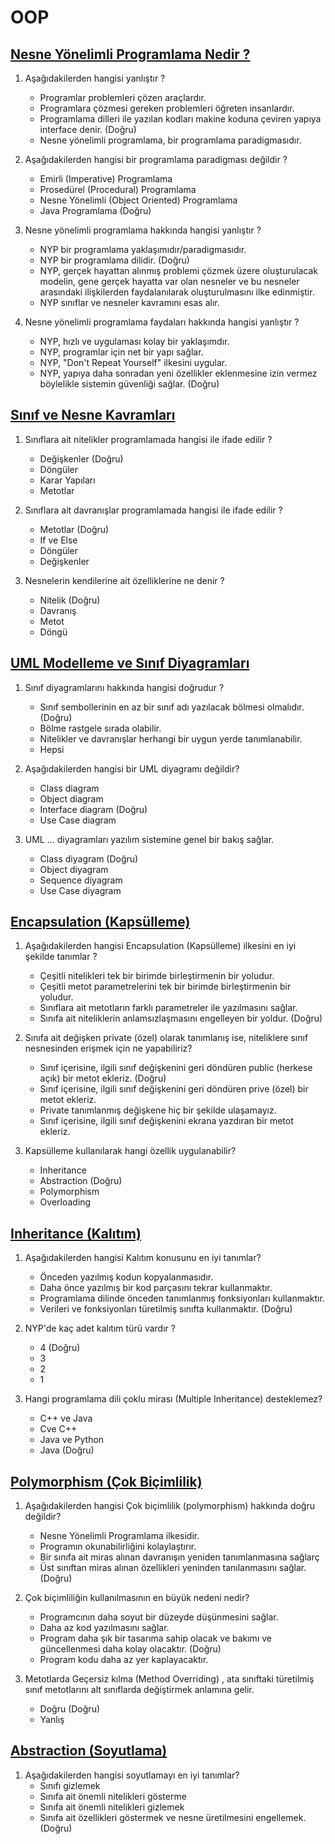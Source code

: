 # OOP

## [Nesne Yönelimli Programlama Nedir ?](oop-nedir/)

1. Aşağıdakilerden hangisi yanlıştır ?
    - Programlar problemleri çözen araçlardır.
    - Programlara çözmesi gereken problemleri öğreten insanlardır.
    - Programlama dilleri ile yazılan kodları makine koduna çeviren yapıya interface denir. (Doğru)
    - Nesne yönelimli programlama, bir programlama paradigmasıdır.

2. Aşağıdakilerden hangisi bir programlama paradigması değildir ?
    - Emirli (Imperative) Programlama
    - Prosedürel (Procedural) Programlama
    - Nesne Yönelimli (Object Oriented) Programlama
    - Java Programlama (Doğru)

3. Nesne yönelimli programlama hakkında hangisi yanlıştır ?
    - NYP bir programlama yaklaşımıdır/paradigmasıdır.
    - NYP bir programlama dilidir. (Doğru)
    - NYP, gerçek hayattan alınmış problemi çözmek üzere oluşturulacak modelin, gene gerçek hayatta var olan nesneler ve bu nesneler arasındaki ilişkilerden
      faydalanılarak oluşturulmasını ilke edinmiştir.
    - NYP sınıflar ve nesneler kavramını esas alır.

4. Nesne yönelimli programlama faydaları hakkında hangisi yanlıştır ?
    - NYP, hızlı ve uygulaması kolay bir yaklaşımdır.
    - NYP, programlar için net bir yapı sağlar.
    - NYP, "Don't Repeat Yourself" ilkesini uygular.
    - NYP, yapıya daha sonradan yeni özellikler eklenmesine izin vermez böylelikle sistemin güvenliği sağlar. (Doğru)

## [Sınıf ve Nesne Kavramları](sinif-ve-nesne-kavramlari/)

1. Sınıflara ait nitelikler programlamada hangisi ile ifade edilir ?
    - Değişkenler (Doğru)
    - Döngüler
    - Karar Yapıları
    - Metotlar

2. Sınıflara ait davranışlar programlamada hangisi ile ifade edilir ?
    - Metotlar (Doğru)
    - If ve Else
    - Döngüler
    - Değişkenler

3. Nesnelerin kendilerine ait özelliklerine ne denir ?
    - Nitelik (Doğru)
    - Davranış
    - Metot
    - Döngü

## [UML Modelleme ve Sınıf Diyagramları](uml-class-diagram/)

1. Sınıf diyagramlarını hakkında hangisi doğrudur ?
    - Sınıf sembollerinin en az bir sınıf adı yazılacak bölmesi olmalıdır. (Doğru)
    - Bölme rastgele sırada olabilir.
    - Nitelikler ve davranışlar herhangi bir uygun yerde tanımlanabilir.
    - Hepsi

2. Aşağıdakilerden hangisi bir UML diyagramı değildir?
    - Class diagram
    - Object diagram
    - Interface diagram (Doğru)
    - Use Case diagram

3. UML ... diyagramları yazılım sistemine genel bir bakış sağlar.
    - Class diyagram (Doğru)
    - Object diyagram
    - Sequence diyagram
    - Use Case diyagram

## [Encapsulation (Kapsülleme)](encapsulation/)

1. Aşağıdakilerden hangisi Encapsulation (Kapsülleme) ilkesini en iyi şekilde tanımlar ?
    - Çeşitli nitelikleri tek bir birimde birleştirmenin bir yoludur.
    - Çeşitli metot parametrelerini tek bir birimde birleştirmenin bir yoludur.
    - Sınıflara ait metotların farklı parametreler ile yazılmasını sağlar.
    - Sınıfa ait niteliklerin anlamsızlaşmasını engelleyen bir yoldur. (Doğru)

2. Sınıfa ait değişken private (özel) olarak tanımlanış ise, niteliklere sınıf nesnesinden erişmek için ne yapabiliriz?
    - Sınıf içerisine, ilgili sınıf değişkenini geri döndüren public (herkese açık) bir metot ekleriz. (Doğru)
    - Sınıf içerisine, ilgili sınıf değişkenini geri döndüren prive (özel) bir metot ekleriz.
    - Private tanımlanmış değişkene hiç bir şekilde ulaşamayız.
    - Sınıf içerisine, ilgili sınıf değişkenini ekrana yazdıran bir metot ekleriz.

3. Kapsülleme kullanılarak hangi özellik uygulanabilir?
    - Inheritance
    - Abstraction (Doğru)
    - Polymorphism
    - Overloading

## [Inheritance (Kalıtım)](inheritance/)

1. Aşağıdakilerden hangisi Kalıtım konusunu en iyi tanımlar?
    - Önceden yazılmış kodun kopyalanmasıdır.
    - Daha önce yazılmış bir kod parçasını tekrar kullanmaktır.
    - Programlama dilinde önceden tanımlanmış fonksiyonları kullanmaktır.
    - Verileri ve fonksiyonları türetilmiş sınıfta kullanmaktır. (Doğru)

2. NYP'de kaç adet kalıtım türü vardır ?
    - 4 (Doğru)
    - 3
    - 2
    - 1

3. Hangi programlama dili çoklu mirası (Multiple Inheritance) desteklemez?
    - C++ ve Java
    - Cve C++
    - Java ve Python
    - Java (Doğru)

## [Polymorphism (Çok Biçimlilik)](polymorphism/)

1. Aşağıdakilerden hangisi Çok biçimlilik (polymorphism) hakkında doğru değildir?
    - Nesne Yönelimli Programlama ilkesidir.
    - Programın okunabilirliğini kolaylaştırır.
    - Bir sınıfa ait miras alınan davranışın yeniden tanımlanmasına sağlarç
    - Üst sınıftan miras alınan özellikleri yeninden tanılanmasını sağlar. (Doğru)

2. Çok biçimliliğin kullanılmasının en büyük nedeni nedir?
    - Programcının daha soyut bir düzeyde düşünmesini sağlar.
    - Daha az kod yazılmasını sağlar.
    - Program daha şık bir tasarıma sahip olacak ve bakımı ve güncellenmesi daha kolay olacaktır. (Doğru)
    - Program kodu daha az yer kaplayacaktır.
3. Metotlarda Geçersiz kılma (Method Overriding) , ata sınıftaki türetilmiş sınıf metotlarını alt sınıflarda değiştirmek anlamına gelir.
    - Doğru (Doğru)
    - Yanlış

## [Abstraction (Soyutlama)](abstraction/)

1. Aşağıdakilerden hangisi soyutlamayı en iyi tanımlar?
    - Sınıfı gizlemek
    - Sınıfa ait önemli nitelikleri gösterme
    - Sınıfa ait önemli nitelikleri gizlemek
    - Sınıfa ait özellikleri göstermek ve nesne üretilmesini engellemek. (Doğru)